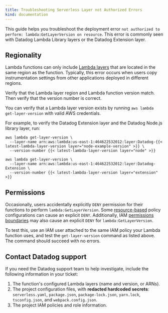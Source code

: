 ```yaml
---
title: Troubleshooting Serverless Layer not Authorized Errors
kind: documentation
---
```

This guide helps you troubleshoot the deployment error `not authorized to perform: lambda:GetLayerVersion on resource`. This error is commonly seen with Datadog Lambda Library layers or the Datadog Extension layer.

## Regionality
Lambda functions can only include [Lambda layers][1] that are located in the same region as the function. Typically, this error occurs when users copy instrumentation settings from other applications deployed in different regions.

Verify that the Lambda layer region and Lambda function version match. Then verify that the version number is correct.

You can verify that a Lambda layer version exists by running `aws lambda get-layer-version` with valid AWS credentials.

For example, to verify the Datadog Extension layer and the Datadog Node.js library layer, run:
```
aws lambda get-layer-version \
  --layer-name arn:aws:lambda:us-east-1:464622532012:layer:Datadog-{{< latest-lambda-layer-version layer="node-example-version" >}} \
  --version-number {{< latest-lambda-layer-version layer="node" >}}

aws lambda get-layer-version \
  --layer-name arn:aws:lambda:us-east-1:464622532012:layer:Datadog-Extension \
  --version-number {{< latest-lambda-layer-version layer="extension" >}}
```

## Permissions
Occasionally, users accidentally explicitly `DENY` permission for their functions to perform `lambda:GetLayerVersion`. Some [resource-based][2] policy configurations can cause an explicit `DENY`. Additionally, IAM [permissions boundaries][3] may also cause an explicit `DENY` for `lambda:GetLayerVersion`.

To test this, use an IAM user attached to the same IAM policy your Lambda function uses, and test the `get-layer-version` command as listed above. The command should succeed with no errors.

## Contact Datadog support

If you need the Datadog support team to help investigate, include the following information in your ticket:

1. The function's configured Lambda layers (name and version, or ARNs).
2. The project configuration files, with **redacted hardcoded secrets**: `serverless.yaml`, `package.json`, `package-lock.json`, `yarn.lock`, `tsconfig.json`, and `webpack.config.json`.
3. The project IAM policies and role information.

[1]: https://docs.aws.amazon.com/lambda/latest/dg/gettingstarted-package.html#gettingstarted-package-layers
[2]: https://docs.aws.amazon.com/IAM/latest/UserGuide/reference_policies_evaluation-logic.html
[3]: https://docs.aws.amazon.com/IAM/latest/UserGuide/access_policies_boundaries.html
